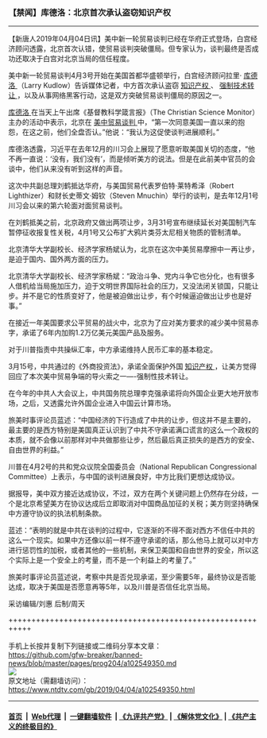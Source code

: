 ### 【禁闻】库德洛：北京首次承认盗窃知识产权
------------------------

<div class="post_content" itemprop="articleBody">
 <p>
  【新唐人2019年04月04日讯】美中新一轮贸易谈判已经在华府正式登场，白宫经济顾问透露，北京首次认错，使贸易谈判突破僵局。但专家认为，谈判最终是否成功还取决于白宫对北京当局的信任程度。
 </p>
 <p>
  美中新一轮贸易谈判4月3号开始在美国首都华盛顿举行，白宫经济顾问拉里‧
  <a href="https://www.ntdtv.com/gb/库德洛.htm">
   库德洛
  </a>
  （Larry Kudlow）告诉媒体记者，中方首次承认盗窃
  <a href="https://www.ntdtv.com/gb/知识产权.htm">
   知识产权
  </a>
  、
  <a href="https://www.ntdtv.com/gb/强制技术转让.htm">
   强制技术转让
  </a>
  ，以及从事网络黑客行动，这是双方突破贸易谈判僵局的原因之一。
 </p>
 <p>
  <a href="https://www.ntdtv.com/gb/库德洛.htm">
   库德洛
  </a>
  在当天上午出席《基督教科学箴言报》（The Christian Science Monitor）主办的活动中表示，北京在
  <a href="https://www.ntdtv.com/gb/34765.htm">
   美中贸易谈判
  </a>
  中，“第一次同意美国一直以来的抱怨，在这之前，他们全盘否认。”他说：“我认为这促使谈判进展顺利。”
 </p>
 <p>
  库德洛透露，习近平在去年12月的川习会上展现了愿意听取美国关切的态度，“他不再一直说：‘没有，我们没有’，而是倾听美方的说法。但是在此前美中官员的会谈中，他们从来没有听到这样的声音。
 </p>
 <p>
  这次中共副总理刘鹤抵达华府，与美国贸易代表罗伯特‧莱特希泽（Robert Lighthizer）和财长史蒂文‧姆钦（Steven Mnuchin）举行的谈判，是去年12月1号川习会以来的第六轮面对面贸易谈判。
 </p>
 <p>
  在刘鹤抵美之前，北京政府又做出两项让步，3月31号宣布继续延长对美国制汽车暂停征收报复性关税，4月1号又公布扩大鸦片类芬太尼相关物质的管制清单。
 </p>
 <p>
  北京清华大学副校长、经济学家杨斌认为，北京在这次中美贸易摩擦中一再让步，是迫于国内、国外两方面的压力。
 </p>
 <p>
  北京清华大学副校长、经济学家杨斌：“政治斗争、党内斗争它也分化，也有很多人借机给当局施加压力，迫于文明世界国际社会的压力，又没法闭关锁国，只能让步。并不是它的性质变好了，他是被迫做出让步，有个时候逼迫做出让步也是好事。”
 </p>
 <p>
  在接近一年美国要求公平贸易的战火中，北京为了应对美方要求的减少美中贸易赤字，承诺了6年内加购1.2万亿美元美国产品及服务。
 </p>
 <p>
  对于川普指责中共操纵汇率，中方承诺维持人民币汇率的基本稳定。
 </p>
 <p>
  3月15号，中共通过的《外商投资法》，承诺全面保护外国
  <a href="https://www.ntdtv.com/gb/知识产权.htm">
   知识产权
  </a>
  ，让美方觉得回应了本次美中贸易争端的导火索之一—-强制性技术转让。
 </p>
 <p>
  在今年的中共人大会议上，中共国务院总理李克强承诺将向外国企业更大地开放市场，之后，又透露允许外国企业进入中国云计算市场。
 </p>
 <p>
  旅美时事评论员蓝述：“中国经济的下行造成了中共的让步，但这并不是主要的，最主要的是西方特别是美国真正认识到了中共不守承诺满口谎言的这么一个政权的本质，就不会像以前那样对中共做那些让步，然后最后真正损失的是西方的安全、自由世界的利益。”
 </p>
 <p>
  川普在4月2号的共和党众议院全国委员会（National Republican Congressional Committee）上表示，与中国的谈判进展良好，中方比我们更想达成协议。
 </p>
 <p>
  据报导，美中双方接近达成协议，不过，双方在两个关键问题上仍然存在分歧，一个是北京希望美方在协议达成后立即取消对中国商品加征的关税；美方则坚持确保中方遵守协议的执法机制条款。
 </p>
 <p>
  蓝述：“表明的就是中共在谈判的过程中，它逐渐的不得不面对西方不信任中共的这么一个现实。如果中方还像以前一样不遵守承诺的话，那么他马上就可以对中方进行惩罚性的加税，或者其他的一些机制，来保卫美国和自由世界的安全，所以这个实际上是一个安全上的考量，而不是一个利益上的考量了。”
 </p>
 <p>
  旅美时事评论员蓝述说，考察中共是否兑现承诺，至少需要5年，最终协议是否能达成，取决于美国是否愿意再等5年，以及川普是否信任北京当局。
 </p>
 <p>
  采访编辑/刘惠 后制/周天
 </p>
 <div class="single_ad">
 </div>
</div>

+++++++++++++++++++++++++++++++++++++++++++++++++++++++++++<br/><br/>
手机上长按并复制下列链接或二维码分享本文章：<br/>
https://github.com/gfw-breaker/banned-news/blob/master/pages/prog204/a102549350.md <br/>
<a href='https://github.com/gfw-breaker/banned-news/blob/master/pages/prog204/a102549350.md'><img src='https://github.com/gfw-breaker/banned-news/blob/master/pages/prog204/a102549350.md.png'/></a> <br/>
原文地址（需翻墙访问）：https://www.ntdtv.com/gb/2019/04/04/a102549350.html


------------------------
#### [首页](https://github.com/gfw-breaker/banned-news/blob/master/README.md) &nbsp;|&nbsp; [Web代理](https://github.com/labour-camp/helloworld) &nbsp;|&nbsp; [一键翻墙软件](https://github.com/gfw-breaker/nogfw/blob/master/README.md) &nbsp;| [《九评共产党》](https://github.com/gfw-breaker/9ping.md/blob/master/README.md#九评之一评共产党是什么) | [《解体党文化》](https://github.com/gfw-breaker/jtdwh.md/blob/master/README.md) | [《共产主义的终极目的》](https://github.com/gfw-breaker/gczydzjmd.md/blob/master/README.md)

